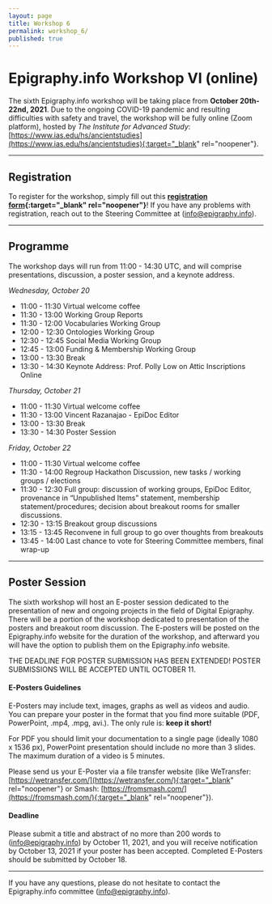 ```yaml
---
layout: page
title: Workshop 6
permalink: workshop_6/
published: true
---
```




# Epigraphy.info Workshop VI (online)

The sixth Epigraphy.info workshop will be taking place from **October 20th-22nd, 2021**. Due to the ongoing COVID-19 pandemic and resulting difficulties with safety and travel, the workshop will be fully online (Zoom platform), hosted by *The Institute for Advanced Study*: [https://www.ias.edu/hs/ancientstudies](https://www.ias.edu/hs/ancientstudies){:target="_blank" rel="noopener"}.


---

## Registration

To register for the workshop, simply fill out this **[registration form](https://bit.ly/3nFzHBN){:target="_blank" rel="noopener"}**! If you have any problems with registration, reach out to the Steering Committee at ([info@epigraphy.info](mailto:info@epigraphy.info)).

---

## Programme

The workshop days will run from 11:00 - 14:30 UTC, and will comprise presentations, discussion, a poster session, and a keynote address.

*Wednesday, October 20*
* 11:00 - 11:30 Virtual welcome coffee
* 11:30 - 13:00 Working Group Reports
* 11:30 - 12:00 Vocabularies Working Group
* 12:00 - 12:30 Ontologies Working Group
* 12:30 - 12:45 Social Media Working Group
* 12:45 - 13:00 Funding & Membership Working Group
* 13:00 - 13:30 Break
* 13:30 - 14:30 Keynote Address: Prof. Polly Low on Attic Inscriptions Online

*Thursday, October 21*
* 11:00 - 11:30 Virtual welcome coffee
* 11:30 - 13:00 Vincent Razanajao - EpiDoc Editor
* 13:00 - 13:30 Break
* 13:30 - 14:30 Poster Session

*Friday, October 22*
* 11:00 - 11:30 Virtual welcome coffee
* 11:30 - 14:00 Regroup Hackathon Discussion, new tasks / working groups / elections
* 11:30 - 12:30 Full group: discussion of working groups, EpiDoc Editor, provenance in “Unpublished Items” statement, membership statement/procedures; decision about breakout rooms for smaller discussions.
* 12:30 - 13:15 Breakout group discussions
* 13:15 - 13:45 Reconvene in full group to go over thoughts from breakouts
* 13:45 - 14:00 Last chance to vote for Steering Committee members, final wrap-up

---

## Poster Session

The sixth workshop will host an E-poster session dedicated to the presentation of new and ongoing projects in the field of Digital Epigraphy. There will be a portion of the workshop dedicated to presentation of the posters and breakout room discussion. The E-posters will be posted on the Epigraphy.info website for the duration of the workshop, and afterward you will have the option to publish them on the Epigraphy.info website.

THE DEADLINE FOR POSTER SUBMISSION HAS BEEN EXTENDED! POSTER SUBMISSIONS WILL BE ACCEPTED UNTIL OCTOBER 11.

#### E-Posters Guidelines

E-Posters may include text, images, graphs as well as videos and audio. You can prepare your poster in the format that you find more suitable (PDF, PowerPoint, .mp4, .mpg, avi.).
The only rule is: **keep it short!**

For PDF you should limit your documentation to a single page (ideally 1080 x 1536 px), PowerPoint presentation should include no more than 3 slides.
The maximum duration of a video is 5 minutes.

Please send us your E-Poster via a file transfer website (like WeTransfer: [https://wetransfer.com/](https://wetransfer.com/){:target="_blank" rel="noopener"} or Smash: [https://fromsmash.com/](https://fromsmash.com/){:target="_blank" rel="noopener"}).

#### Deadline
Please submit a title and abstract of no more than 200 words to ([info@epigraphy.info](mailto:info@epigraphy.info)) by October 11, 2021, and you will receive notification by October 13, 2021 if your poster has been accepted. Completed E-Posters should be submitted by October 18.


---


If you have any questions, please do not hesitate to contact the Epigraphy.info committee ([info@epigraphy.info](mailto:info@epigraphy.info)).
